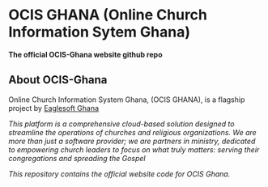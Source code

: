 # OCIS GHANA (Online Church Information Sytem Ghana)

**The official OCIS-Ghana website github repo**

## About OCIS-Ghana

Online Church Information System Ghana, (OCIS GHANA), is a flagship project by [Eaglesoft Ghana](//eaglesoftghana.github.io)

*This platform is a comprehensive cloud-based solution designed to streamline the operations of churches and religious organizations. We are more than just a software provider; we are partners in ministry, dedicated to empowering church leaders to focus on what truly matters: serving their congregations and spreading the Gospel*



_This repository contains the official website code for OCIS Ghana._
